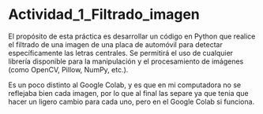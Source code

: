 # Actividad_1_Filtrado_imagen
El propósito de esta práctica es desarrollar un código en Python que realice el filtrado de una imagen de una placa de automóvil para detectar específicamente las letras centrales. Se permitirá el uso de cualquier librería disponible para la manipulación y el procesamiento de imágenes (como OpenCV, Pillow, NumPy, etc.).

Es un poco distinto al Google Colab, y es que en mi computadora no se reflejaba bien cada imagen, por lo que al final las separe ya que tenia que hacer un ligero cambio para cada uno, pero en el Google Colab si funciona.
